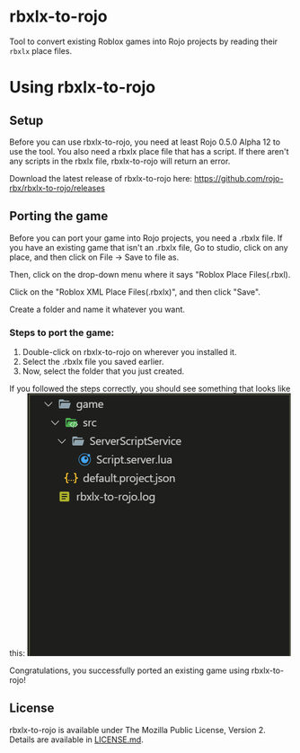 # rbxlx-to-rojo
Tool to convert existing Roblox games into Rojo projects by reading their `rbxlx` place files.

# Using rbxlx-to-rojo
## Setup
Before you can use rbxlx-to-rojo, you need at least Rojo 0.5.0 Alpha 12 to use the tool.
You also need a rbxlx place file that has a script. If there aren't any scripts in the rbxlx file, rbxlx-to-rojo will return an error.

Download the latest release of rbxlx-to-rojo here: https://github.com/rojo-rbx/rbxlx-to-rojo/releases
## Porting the game
Before you can port your game into Rojo projects, you need a .rbxlx file. If you have an existing game that isn't an .rbxlx file, Go to studio, click on any place, and then click on File -> Save to file as.

Then, click on the drop-down menu where it says "Roblox Place Files(.rbxl).

Click on the "Roblox XML Place Files(.rbxlx)", and then click "Save".

Create a folder and name it whatever you want.
### Steps to port the game:
1. Double-click on rbxlx-to-rojo on wherever you installed it.
2. Select the .rbxlx file you saved earlier.
3. Now, select the folder that you just created.

If you followed the steps correctly, you should see something that looks like this:
![](assets/folders.png)

Congratulations, you successfully ported an existing game using rbxlx-to-rojo!

## License
rbxlx-to-rojo is available under The Mozilla Public License, Version 2. Details are available in [LICENSE.md](LICENSE.md).
